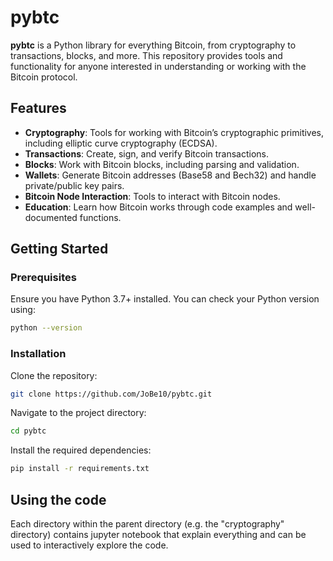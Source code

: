 # pybtc

**pybtc** is a Python library for everything Bitcoin, from cryptography to transactions, blocks, and more. This repository provides tools and functionality for anyone interested in understanding or working with the Bitcoin protocol.

## Features

- **Cryptography**: Tools for working with Bitcoin’s cryptographic primitives, including elliptic curve cryptography (ECDSA).
- **Transactions**: Create, sign, and verify Bitcoin transactions.
- **Blocks**: Work with Bitcoin blocks, including parsing and validation.
- **Wallets**: Generate Bitcoin addresses (Base58 and Bech32) and handle private/public key pairs.
- **Bitcoin Node Interaction**: Tools to interact with Bitcoin nodes.
- **Education**: Learn how Bitcoin works through code examples and well-documented functions.

## Getting Started

### Prerequisites

Ensure you have Python 3.7+ installed. You can check your Python version using:

```bash
python --version
```

### Installation

Clone the repository:
```bash
git clone https://github.com/JoBe10/pybtc.git
```

Navigate to the project directory:
```bash
cd pybtc
```

Install the required dependencies:
```bash
pip install -r requirements.txt
```

## Using the code
Each directory within the parent directory (e.g. the "cryptography" directory) contains jupyter notebook that explain everything and can be used to interactively explore the code.
